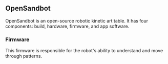 ## OpenSandbot
OpenSandbot is an open-source robotic kinetic art table. It has four components: build, hardware, firmware, and app software.

### Firmware
This firmware is responsible for the robot's ability to understand and move through patterns.
